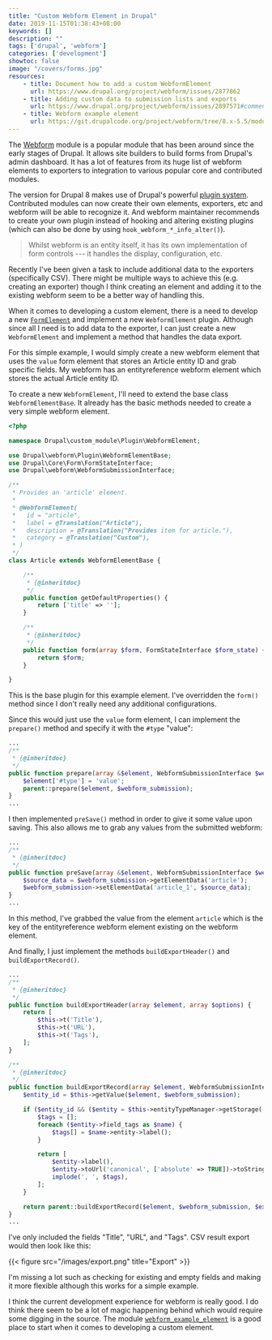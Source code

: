 ```yaml
---
title: "Custom Webform Element in Drupal"
date: 2019-11-15T01:38:43+08:00
keywords: []
description: ""
tags: ['drupal', 'webform']
categories: ['development']
showtoc: false
image: "/covers/forms.jpg"
resources:
    - title: Document how to add a custom WebformElement
      url: https://www.drupal.org/project/webform/issues/2877862
    - title: Adding custom data to submission lists and exports
      url: https://www.drupal.org/project/webform/issues/2897571#comment-12184156
    - title: Webform example element
      url: https://git.drupalcode.org/project/webform/tree/8.x-5.5/modules/webform_example_element
---
```


The [Webform](https://drupal.org/project/webform) module is a popular module that has been around since the early stages of Drupal. It allows site builders to build forms from Drupal's admin dashboard. It has a lot of features from its huge list of webform elements to exporters to integration to various popular core and contributed modules.

The version for Drupal 8 makes use of Drupal's powerful [plugin system](https://www.drupal.org/docs/8/api/plugin-api). Contributed modules can now create their own elements, exporters, etc and webform will be able to recognize it. And webform maintainer recommends to create your own plugin instead of hooking and altering existing plugins (which can also be done by using `hook_webform_*_info_alter()`).

> Whilst webform is an entity itself, it has its own implementation of form controls --- it handles the display, configuration, etc.

Recently I've been given a task to include additional data to the exporters (specifically CSV). There might be multiple ways to achieve this (e.g. creating an exporter) though I think creating an element and adding it to the existing webform seem to be a better way of handling this.

When it comes to developing a custom element, there is a need to develop a new [`FormElement`](https://api.drupal.org/api/drupal/core%21lib%21Drupal%21Core%21Render%21Element%21FormElement.php/class/FormElement/8.2.x) and implement a new `WebformElement` plugin. Although since all I need is to add data to the exporter, I can just create a new `WebformElement` and implement a method that handles the data export.

For this simple example, I would simply create a new webform element that uses the `value` form element that stores an Article entity ID and grab specific fields. My webform has an entityreference webform element which stores the actual Article entity ID.

To create a new `WebformElement`, I'll need to extend the base class `WebformElementBase`. It already has the basic methods needed to create a very simple webform element.

```php
<?php

namespace Drupal\custom_module\Plugin\WebformElement;

use Drupal\webform\Plugin\WebformElementBase;
use Drupal\Core\Form\FormStateInterface;
use Drupal\webform\WebformSubmissionInterface;

/**
 * Provides an 'article' element.
 *
 * @WebformElement(
 *   id = "article",
 *   label = @Translation("Article"),
 *   description = @Translation("Provides item for article."),
 *   category = @Translation("Custom"),
 * )
 */
class Article extends WebformElementBase {

    /**
     * {@inheritdoc}
     */
    public function getDefaultProperties() {
        return ['title' => ''];
    }

    /**
     * {@inheritdoc}
     */
    public function form(array $form, FormStateInterface $form_state) {
        return $form;
    }

}
```

This is the base plugin for this example element. I've overridden the `form()` method since I don't really need any additional configurations.

Since this would just use the `value` form element, I can implement the `prepare()` method and specify it with the `#type` "value":

```php
...
/**
 * {@inheritdoc}
 */
public function prepare(array &$element, WebformSubmissionInterface $webform_submission = NULL) {
    $element['#type'] = 'value';
    parent::prepare($element, $webform_submission);
}
...
```

I then implemented `preSave()` method in order to give it some value upon saving. This also allows me to grab any values from the submitted webform:

```php
...
/**
 * {@inheritdoc}
 */
public function preSave(array &$element, WebformSubmissionInterface $webform_submission) {
    $source_data = $webform_submission->getElementData('article');
    $webform_submission->setElementData('article_1', $source_data);
}
...
```

In this method, I've grabbed the value from the element `article` which is the key of the entityreference webform element existing on the webform element.

And finally, I just implement the methods `buildExportHeader()` and `buildExportRecord()`.

```php
...
/**
 * {@inheritdoc}
 */
public function buildExportHeader(array $element, array $options) {
    return [
        $this->t('Title'),
        $this->t('URL'),
        $this->t('Tags'),
    ];
}

/**
 * {@inheritdoc}
 */
public function buildExportRecord(array $element, WebformSubmissionInterface $webform_submission, array $export_options) {
    $entity_id = $this->getValue($element, $webform_submission);

    if ($entity_id && ($entity = $this->entityTypeManager->getStorage('node')->load($entity_id))) {
        $tags = [];
        foreach ($entity->field_tags as $name) {
            $tags[] = $name->entity->label();
        }

        return [
            $entity->label(),
            $entity->toUrl('canonical', ['absolute' => TRUE])->toString(),
            implode(', ', $tags),
        ];
    }

    return parent::buildExportRecord($element, $webform_submission, $export_options);
}
...
```

I've only included the fields "Title", "URL", and "Tags". CSV result export would then look like this:

{{< figure src="/images/export.png" title="Export" >}}

I'm missing a lot such as checking for existing and empty fields and making it more flexible although this works for a simple example.

I think the current development experience for webform is really good. I do think there seem to be a lot of magic happening behind which would require some digging in the source. The module [`webform_example_element`](https://git.drupalcode.org/project/webform/tree/8.x-5.5/modules/webform_example_element) is a good place to start when it comes to developing a custom element.
